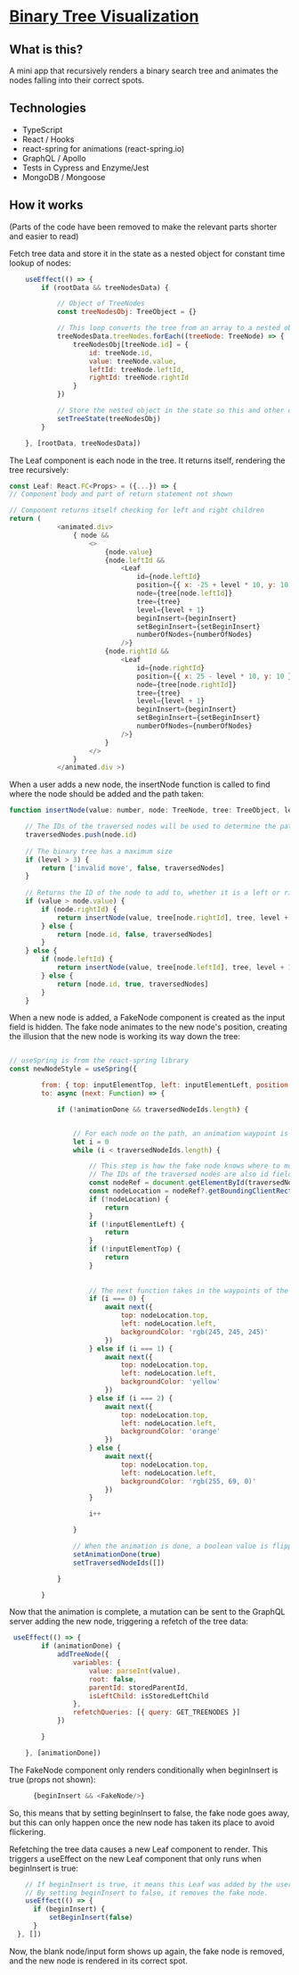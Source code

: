 # [Binary Tree Visualization](https://tree-project-mark.herokuapp.com/)

## What is this?

A mini app that recursively renders a binary search tree and animates the nodes falling into their correct spots.

## Technologies 

- TypeScript
- React / Hooks
- react-spring for animations (react-spring.io)
- GraphQL / Apollo
- Tests in Cypress and Enzyme/Jest
- MongoDB / Mongoose

## How it works

(Parts of the code have been removed to make the relevant parts shorter and easier to read)

Fetch tree data and store it in the state as a nested object for constant time lookup of nodes:
```javascript
    useEffect(() => {
        if (rootData && treeNodesData) {

            // Object of TreeNodes
            const treeNodesObj: TreeObject = {}

            // This loop converts the tree from an array to a nested object for constant time lookup of nodes
            treeNodesData.treeNodes.forEach((treeNode: TreeNode) => {
                treeNodesObj[treeNode.id] = {
                    id: treeNode.id,
                    value: treeNode.value,
                    leftId: treeNode.leftId,
                    rightId: treeNode.rightId
                }
            })

            // Store the nested object in the state so this and other components have access to it
            setTreeState(treeNodesObj)
        }

    }, [rootData, treeNodesData])

```


The Leaf component is each node in the tree. It returns itself, rendering the tree recursively:
```javascript
const Leaf: React.FC<Props> = ({...}) => {
// Component body and part of return statement not shown

// Component returns itself checking for left and right children
return (
            <animated.div>
                { node &&
                    <>
                        {node.value}
                        {node.leftId &&
                            <Leaf
                                id={node.leftId}
                                position={{ x: -25 + level * 10, y: 10 }}
                                node={tree[node.leftId]}
                                tree={tree}
                                level={level + 1}
                                beginInsert={beginInsert}
                                setBeginInsert={setBeginInsert}
                                numberOfNodes={numberOfNodes}
                            />}
                        {node.rightId &&
                            <Leaf
                                id={node.rightId}
                                position={{ x: 25 - level * 10, y: 10 }}
                                node={tree[node.rightId]}
                                tree={tree}
                                level={level + 1}
                                beginInsert={beginInsert}
                                setBeginInsert={setBeginInsert}
                                numberOfNodes={numberOfNodes}
                            />}
                        }
                    </>
                }
            </animated.div >)
```

When a user adds a new node, the insertNode function is called to find where the node should be added and the path taken: 
```javascript
function insertNode(value: number, node: TreeNode, tree: TreeObject, level: number, traversedNodes: string[] = []): [string, boolean, string[]] {

    // The IDs of the traversed nodes will be used to determine the path of the animation
    traversedNodes.push(node.id)
    
    // The binary tree has a maximum size
    if (level > 3) {
        return ['invalid move', false, traversedNodes]
    }
    
    // Returns the ID of the node to add to, whether it is a left or right child, and the array of traversed node IDs
    if (value > node.value) {
        if (node.rightId) {
            return insertNode(value, tree[node.rightId], tree, level + 1, traversedNodes)
        } else {
            return [node.id, false, traversedNodes]
        }
    } else {
        if (node.leftId) {
            return insertNode(value, tree[node.leftId], tree, level + 1, traversedNodes)
        } else {
            return [node.id, true, traversedNodes]
        }
    }
```

When a new node is added, a FakeNode component is created as the input field is hidden. The fake node animates to the new node's position, creating the illusion that the new node is working its way down the tree:
```javascript

// useSpring is from the react-spring library
const newNodeStyle = useSpring({

        from: { top: inputElementTop, left: inputElementLeft, position: 'fixed', backgroundColor: 'rgb(245, 245, 245)', opacity: 1 },
        to: async (next: Function) => {

            if (!animationDone && traversedNodeIds.length) {


                // For each node on the path, an animation waypoint is created using the IDs of each node found with the insertNode function
                let i = 0
                while (i < traversedNodeIds.length) {

                    // This step is how the fake node knows where to move to. 
                    // The IDs of the traversed nodes are also id fields on the corresponding HTML elements
                    const nodeRef = document.getElementById(traversedNodeIds[i])
                    const nodeLocation = nodeRef?.getBoundingClientRect()
                    if (!nodeLocation) {
                        return
                    }
                    if (!inputElementLeft) {
                        return
                    }
                    if (!inputElementTop) {
                        return
                    }
                  
                  
                    // The next function takes in the waypoints of the animation, found based on the locations of the traversed nodes
                    if (i === 0) {
                        await next({
                            top: nodeLocation.top,
                            left: nodeLocation.left,
                            backgroundColor: 'rgb(245, 245, 245)'
                        })
                    } else if (i === 1) {
                        await next({
                            top: nodeLocation.top,
                            left: nodeLocation.left,
                            backgroundColor: 'yellow'
                        })
                    } else if (i === 2) {
                        await next({
                            top: nodeLocation.top,
                            left: nodeLocation.left,
                            backgroundColor: 'orange'
                        })
                    } else {
                        await next({
                            top: nodeLocation.top,
                            left: nodeLocation.left,
                            backgroundColor: 'rgb(255, 69, 0)'
                        })
                    }

                    i++

                }

                // When the animation is done, a boolean value is flipped to true and the traversed node IDs are cleared
                setAnimationDone(true)
                setTraversedNodeIds([])

            }

        }
```

Now that the animation is complete, a mutation can be sent to the GraphQL server adding the new node, triggering a refetch of the tree data:
```javascript
 useEffect(() => {
        if (animationDone) {
            addTreeNode({
                variables: {
                    value: parseInt(value),
                    root: false,
                    parentId: storedParentId,
                    isLeftChild: isStoredLeftChild
                },
                refetchQueries: [{ query: GET_TREENODES }]
            })

        }

    }, [animationDone])
  ```
  
  The FakeNode component only renders conditionally when beginInsert is true (props not shown):
  ```javascript
        {beginInsert && <FakeNode/>}
  ```
  
  So, this means that by setting beginInsert to false, the fake node goes away, but this can only happen once the new node has taken its place to avoid flickering.

  Refetching the tree data causes a new Leaf component to render. This triggers a useEffect on the new Leaf component that only runs when beginInsert is true:
  ```javascript
      // If beginInsert is true, it means this Leaf was added by the user, not when the page first loaded.
      // By setting beginInsert to false, it removes the fake node. 
      useEffect(() => {
        if (beginInsert) {
            setBeginInsert(false)
        }
    }, [])
  ```
  
  Now, the blank node/input form shows up again, the fake node is removed, and the new node is rendered in its correct spot.
